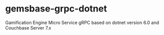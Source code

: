 # gemsbase-grpc-dotnet
Gamification Engine Micro Service gRPC based on dotnet version 6.0 and Couchbase Server 7.x
